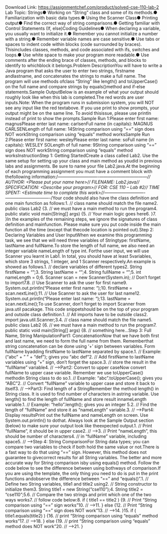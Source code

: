 Download Link: https://assignmentchef.com/product/solved-cse-110-lab-2
<br>
Lab Topic: Strings● Working on “String” class and some of its methods.● Familiarization with basic data types.● Using the Scanner Class● Printing output● Find the correct way of string comparisons.● Getting familiar with Control Statements (If, else)Coding Guidelines● When declaring a variable, you usually want to initialize it.● Remember you cannot initialize a number with a string.● Remember variable names are case sensitive.● Use tabs or spaces to indent code within blocks (code surrounded by braces). Thisincludes classes, methods, and code associated with ifs, switches and loops.● Use white space to make your program more readable.● Use comments after the ending brace of classes, methods, and blocks to identify to whichblock it belongs.Problem DescriptionYou will have to write a Java program that asks the user to enter two strings, firstname andlastname, and concatenates the strings to make a full name. The program will use methods ofclass “String” like length() and toUpperCase() on the full name and compare strings by equals()method and if-else statements.Sample OutputBelow is an example of what your output should roughly look like when this lab is completed.The red words are user inputs.Note: When the program runs in submission system, you will NOT see any input like the red textabove. If you use print to show prompts, your output might be on the same line. To avoid thisissue, please use println instead of print to show the prompts.Sample Run 1:Please enter first name: magnusPlease enter last name: carlsenFull name (in capitals): MAGNUS CARLSENLength of full name: 14String comparison using “==” sign does NOT workString comparison using “equals” method worksSample Run 2:Please enter first name: wesleyPlease enter last name: soFull name (in capitals): WESLEY SOLength of full name: 9String comparison using “==” sign does NOT workString comparison using “equals” method worksInstructionStep 1: Getting StartedCreate a class called Lab2. Use the same setup for setting up your class and main method as youdid in previous labs and assignments. Be sure to name your file Lab2.java.At the beginning of each programming assignment you must have a comment block with thefollowing information:/*—————————-<wbr>——————————<wbr>—// AUTHOR: &lt;Please put your name here&gt;// FILENAME: Lab2.java// SPECIFICATION: &lt;Describe your program&gt;// FOR: CSE 110 – Lab #2// TIME SPENT: &lt;Estimate time to complete this work&gt;//—————————-<wbr>——————————<wbr>-*/Your code should also have the class definition and one main function as follows:1. // class name should match the file name2. public class Lab2 {3. // we must have a main method to run the program4. public static void main(String[] args) {5. // Your main logic goes here6. }7. }In the examples of the remaining steps, we ignore the signatures of class definition and mainfunction. Please make sure you put code inside the main function all the time (except that thecode location is pointed out).Step 2: Declaring Variables and User InputWhen we examine this programming task, we see that we will need three variables of Stringtype: firstName, lastName and fullName.To store the length of full name, we also need an integer variable nameLength of type int. Forthe user input, we will use Scanner you learnt in Lab1. In total, you should have at least 5variables, which store 3 strings, 1 integer, and 1 Scanner respectively.An example is showed as follows.1. // declare variables of different types2. String firstName = “”;3. String lastName = “”;4. String fullName = “”;5. int nameLength = 0;6. Scanner scan = new Scanner(System.in); // Don’t forget to import7.8. // Use Scanner to ask the user for first name9. System.out.println(“Please enter first name: “);10. firstName = scan.nextLine();11. // Use Scanner to ask the user for last name12. System.out.println(“Please enter last name: “);13. lastName = scan.nextLine();To use Scanner, don’t forget to import Scanner from java.util pacakage. This code snippetshould be on the top of your program and outside class definition.1. // All imports have to be outside class2. import java.util.Scanner;3.4. // class name should match the file name5. public class Lab2 {6. // we must have a main method to run the program7. public static void main(String[] args) {8. // something here…Step 3: Full Name, String ManipulationPart1: ConcatenationNow that we have both first and last name, we need to form the full name from them. Rememberthat string concatenation can be done using ‘+’ sign between variables. Form fullName byadding firstName to lastName separated by space.1. // Example: (“abc” + ” ” + “def”); gives you “abc def”2. // Add firstName to lastName variables using “+” sign, don’t forget the space.3. // store the result in the “fullName” variable4. // –&gt;Part2: Convert to upper caseNow convert fullName to upper case variable. Remember we use toUpperCase() methodin String class to do so.1. // Example: “abc”.toUpperCase(); gives you “ABC”2. // Convert “fullName” variable to upper case and store it back to itself3. // –&gt;Part3: Find length of a StringRemember the method length() in String class. It is used to find number of characters in astring variable. Use length() to find the length of fullName and store result innameLength variable.1. // Example: “hello”.length(); gives you an integer 5.2. // Find the length of “fullName” and store it as “nameLength” variable.3. // –&gt;Part4: Display resultsPrint out the fullName and nameLength on screen. Use System.out.println() to dothat. Always look at the Sample Output section (below) to make sure your output look like theexpected output.1. // Print “fullName”, it should be in upper case2. // –&gt;3. // Print “nameLength”, this should be number of characters4. // in “fullName” variable, including space5. // –&gt;Step 4: String ComparisonFor String data types; you can compare two variables to check if both hold the same value or not.There is a fast way to do that using “==” sign. However, this method does not guarantee to givecorrect results for all String variables. The better and more accurate way for String comparison isby using equals() method. Follow the code below to see the difference between using bothways of comparison.If you are using the template, the only thing you need to do is put in the print functions andobserve the difference between “==” and “equals()”.1. // Define two String variables, title1 and title2 using2. // String constructor to initialize them3. String title1 = new String(“cse110”);4. String title2 = “cse110”;5.6. // Compare the two strings and print which one of the two ways works7. // follow code below:8. if ( title1 == title2 ) {9. // Print “String comparison using “==” sign works”10. // –&gt;11. } else {12. // Print “String comparison using “==” sign does NOT work”13. // –&gt;14. }15. if ( title1.equals(title2) ) {16. // print “String comparison using “equals” method works”17. // –&gt;18. } else {19. // print “String comparison using “equals” method does NOT work”20. // –&gt;21. }